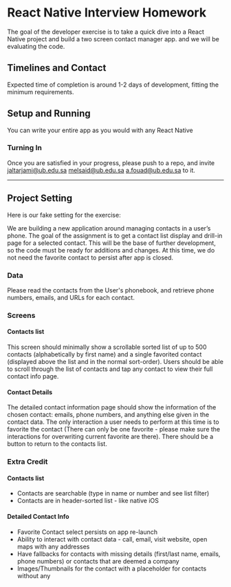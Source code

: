 # React Native Interview Homework
The goal of the developer exercise is to take a quick dive into a React Native project and build a two screen contact manager app. and we will be evaluating the code.

## Timelines and Contact
Expected time of completion is around 1-2 days of development, fitting the minimum requirements.
## Setup and Running
You can write your entire app as you would with any React Native

### Turning In
Once you are satisfied in your progress, please push to a repo, and invite jaltarjami@ub.edu.sa melsaid@ub.edu.sa a.fouad@ub.edu.sa to it.

-------------------

## Project Setting
Here is our fake setting for the exercise:

We are building a new application around managing contacts in a user’s phone. The goal of the assignment is to get a contact list display and drill-in page for a selected contact. This will be the base of further development, so the code must be ready for additions and changes. At this time, we do not need the favorite contact to persist after app is closed.

### Data
Please read the contacts from the User's phonebook, and retrieve phone numbers, emails, and URLs for each contact.
### Screens

#### Contacts list
This screen should minimally show a scrollable sorted list of up to 500 contacts (alphabetically by first name) and a single favorited contact (displayed above the list and in the normal sort-order). Users should be able to scroll through the list of contacts and tap any contact to view their full contact info page.

#### Contact Details
The detailed contact information page should show the information of the chosen contact: emails, phone numbers, and anything else given in the contact data. The only interaction a user needs to perform at this time is to favorite the contact (There can only be one favorite - please make sure the interactions for overwriting current favorite are there). There should be a button to return to the contacts list.

### Extra Credit
#### Contacts list
- Contacts are searchable (type in name or number and see list filter)
- Contacts are in header-sorted list - like native iOS

#### Detailed Contact Info
- Favorite Contact select persists on app re-launch
- Ability to interact with contact data - call, email, visit website, open maps with any addresses
- Have fallbacks for contacts with missing details (first/last name, emails, phone numbers) or contacts that are deemed a company
- Images/Thumbnails for the contact with a placeholder for contacts without any
